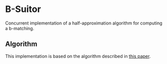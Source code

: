 # B-Suitor
Concurrent implementation of a half-approximation algorithm for computing a b-matching.

## Algorithm
This implementation is based on the algorithm described in [this paper](https://www.cs.purdue.edu/homes/apothen/Papers/bMatching-SISC-2016.pdf).
